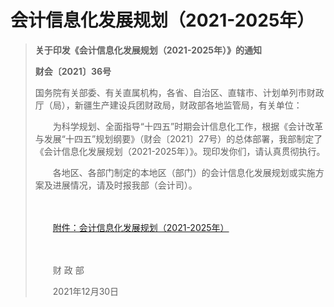# 会计信息化发展规划（2021-2025年）

> **关于印发《会计信息化发展规划（2021-2025年）》的通知**
>
> **财会〔2021〕36号**
>
> 国务院有关部委、有关直属机构，各省、自治区、直辖市、计划单列市财政厅（局），新疆生产建设兵团财政局，财政部各地监管局，有关单位： 
>
> 　　为科学规划、全面指导“十四五”时期会计信息化工作，根据《会计改革与发展“十四五”规划纲要》（财会〔2021〕27号）的总体部署，我部制定了《会计信息化发展规划（2021-2025年）》。现印发你们，请认真贯彻执行。 
>
> 　　各地区、各部门制定的本地区（部门）的会计信息化发展规划或实施方案及进展情况，请及时报我部（会计司）。 
>
> 　　 
>
> 　　[附件：会计信息化发展规划（2021-2025年）](1.assets/P020220105415523124247.pdf) 
>
> 　　 
>
> 　　财  政  部 
>
> 　　2021年12月30日





